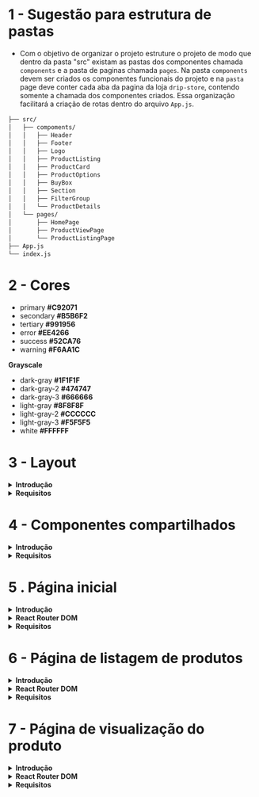 # 1 - Sugestão para estrutura de pastas

- Com o objetivo de organizar o projeto estruture o projeto de modo que dentro da pasta "src" existam as pastas dos componentes chamada `components` e a pasta de paginas chamada `pages`. Na pasta `components` devem ser criados os componentes funcionais do projeto e na `pasta` page deve conter cada aba da pagina da loja `drip-store`, contendo somente a chamada dos componentes criados. Essa organização facilitará a criação de rotas dentro do arquivo `App.js`.

```
├── src/
│   ├── compoments/
│   │   ├── Header
│   │   ├── Footer
│   │   ├── Logo
│   │   ├── ProductListing
│   │   ├── ProductCard
│   │   ├── ProductOptions
│   │   ├── BuyBox
│   │   ├── Section
│   │   ├── FilterGroup
│   │   └── ProductDetails
│   └── pages/
│       ├── HomePage
│       ├── ProductViewPage
│       └── ProductListingPage
├── App.js
└── index.js

```

# 2 - Cores

- primary **#C92071**
- secondary **#B5B6F2**
- tertiary **#991956**
- error **#EE4266**
- success **#52CA76**
- warning **#F6AA1C**

**Grayscale**

- dark-gray **#1F1F1F**
- dark-gray-2 **#474747**
- dark-gray-3 **#666666**
- light-gray **#8F8F8F**
- light-gray-2 **#CCCCCC**
- light-gray-3 **#F5F5F5**
- white **#FFFFFF**

# 3 - Layout

<details>
  <summary><strong>Introdução</strong></summary>

- O layout é a aparência visual consistente em todas as páginas do sistema. Ele inclui partes que são iguais em todas as telas, como o cabeçalho (uma barra no topo da página) e o rodapé (uma área na parte inferior da página).

- Para criar o layout, usamos componentes especiais como: o `<Header />`, que representa o cabeçalho da página e contém elementos como o logo da aplicação; os links de navegação e; o `<Footer />`, que é exibido na parte inferior da página e pode incluir informações como direitos autorais e links para redes sociais.

- O componente de layout deverá receber uma prop chamada `children`, para renderizar as páginas entre os componentes `<Header />` e `<Footer />`.

- O componente de layout deverá ser criado no diretório `src/pages`

A estrutura acima descrita pode ser visualizada na imagem a seguir.

![layout](projeto-digital-store\doc\layout\layout.png)

- Exemplo de código do componente `<Layout />`:

```React
import React from 'react';

// Definindo o componente de layout
const Layout = ({ children }) => {
  return (
    <div>
      {/* Componente do cabeçalho */}
      <Header />

      {/* Conteúdo dinâmico das páginas */}
      {children}

      {/* Componente do rodapé */}
      <Footer />
    </div>
  );
};

export default Layout;
```

</details>

<details>
  <summary><strong>Requisitos</strong></summary>

## 3.1 - Cabeçalho (`<Header />`)

### 3.1.1 - Componente de Logo

- Crie um componente `<Logo />` em `src/components` capaz de renderizar a imagem da logomarca da aplicação. A imagem encontra-se na pasta `src/assets` e ela deverá ter o tamanho de 253 pixels de largura (width) e 44 pixels de altura (height).

### 3.1.2 - Campo de busca

- Crie um campo de busca que realize o filtro de produtos da plataforma. O campo deve possuir um ícone de lupa ao lado direito e realizar a busca ao ser clicado ou ao pressionar `Enter`, redirecionando para a rota `/products` com a **query string** do filtro.

Ex.: Se uma pessoa usuária escrever `microondas` no campo de busca, ao clicar no ícone de lupa do campo a página deve ser redirecionada para `/products?filter=microondas`

### 3.1.3 - Área de Redirecionamento

Aréa de redirecionamento será um lugar no cabeçalho ao lado do compo de pesquisa que tem como objetivo redirecionar o usuário para as telas de login e cadastro.

- Adicionamento um elemento html de link com o texto _Cadastre-se_. Esse elemento deve ser renderizado em uma fonte de 16px na cor `dark-gray-2` com uma sublinhado na mesma cor.
- Adicionamento um elemento html de link _Entrar_. Esse elemento vai ter uma aparencia de "botão", com um preenchimento na cor `primary`, largura de 114px por 40px de altura, bordas arrendondadas em 4px e texto em negrito na cor `white` e font de 14px.

### 3.1.4 - Carrinho de compras

O carrinho de compras será some um icone renderizado ao lado da area de redirecionamento, não tem ação de clique e pode ser usado o svg que se encontra no diretorio `src/assets`

### 3.1.5 - Navegação Principal

- Crie um componente de navegação com 4 links para as principais páginas da plataforma (Home, Produtos, Categorias, Meus Pedidos).
- Quando o usuário estiver na página correspondente ao link, ele deve ter uma coloração diferente e uma linha horizontal abaixo.

<strong>Sugestão:</strong> Use o componente **NavLink** do `react-router-dom`.

**Estrutura**
![](projeto-digital-store\doc\layout\header.png)

## 3.2 - Rodapé (`<Footer />`)

- O fundo do rodapé deve ser na cor `dark-gray` e o todos os texto devem ser na cor `white` para garantir boa legibilidade.

- Utilize o componente `<Logo />` criado no cabeçalho para renderizar a imagem da logo em cor branca.

- Insira um texto (Lorem ipsum) para preencher a descrição da empresa abaixo da logo.

- Use os svgs da pasta `src/assets`, abaixo da descrição, que redirecionem para as respectivas redes ao serem clicados.

### 3.2.1 - Componente de informações

- Crie um componente de informações
- Esse componente deve receber uma propriedade chamada `title`, onde será o titulo do componente
- Esse componente deve receber uma propriedade chamada `informations`, onde será um array de objetos.

```json
[
  {
    "text": "Sobre Drip Store",
    "link": "/about"
  },
  {
    "text": "Blog",
    "link": "/blog"
  },
  ...
]
```

- As informações (`informations`), devem ser renderizadas dinamicamente de acordo com a quantidade de objetos dentro do array.

![](assets/footerInformations.png)

- Abaixo de todos os elementos do rodapé, insira um `<hr />` e logo abaixo uma parágrafo com data atual com o texto "© 2024 Digital Store" para indicar os direitos autorais da página.

**Estrutura**

![](projeto-digital-store\doc\layout\footer.png)

</details>

# 4 - Componentes compartilhados

<details>
  <summary>
	<strong>Introdução</strong>
  </summary>

Componentes compartilhados são componentes onde serão utilizados em duas ou mais páginas. O objetivo destes componentes são de adicionar flexibilidade para atender as necessidades de diferentes páginas.

</details>

<details>
  <summary>
	<strong>Requisitos</strong>
  </summary>

## 4.1 Componente de seção

Esse componente será criado para estabelecer um padrão nas seções que irão compor as páginas.

Este componente será utilizado sempre que for necessário renderizar uma lista de produtos, de imagens, de ícones ou de qualquer outro conteúdo que precise possuir um título.

- Criar um componente `<Section />` em `src/components`
- O componente deve ser capaz de renderizar um título em posições diferente, elementos filhos que podem ser passados entre as tags de abertura (`<Section>`) e fechamento (`</Section>`) e opcionalmente um link

_Propriedades_

- A propriedade`title` deve ser usada para renderizar o título (na cor `dark-gray-2` com uma fonte de 24px)
- A propriedade `titleAlign` deve receber como valor "**left**" ou "**center**" e vai definir as duas posições possíveis para o titulo, se essa propriedade não for informada o título deve assumir o valor "**left**" como **posição padrão**.
- A propriedade `link` deve ser usada para renderizar um link (na cor `primary` com uma fonte de 18px) do lado direito alinhado vertical com o título. O objeto passado para essa propriedade deve seguir o seguinte padrão
  ```json
  {
    "text": "Show More",
    "href": "https://redirect.link"
  }
  ```
- A propriedade `children` vai ter como valor todos os elementos filhos da tag `<Section />` e deve ser usado para tornar esse componente mais dinâmico e reutilizável.

**Estrutura**
![buybox](projeto-digital-store\doc\layout\section.png)

## 4.2 - Componente para cartão de produto

Um componente para exibir informações principais sobre o produto como nome, preço e preço com desconto.

- Criar um componente `<ProductCard />` em `src/components`
- O componente deve ser capaz de renderizar imagem, nome, preço e preço com desconto

_Propriedades_

- A propriedade `imagem` deve ser usada para renderizar a imagem do produto nas dimensões 292x321 pixels.
- A propriedade `name` deve ser usada para renderizar o nome do produto logo abaixo da imagem
- A propriedade `price` deve ser usada para renderizar o preço (na cor `dark-gray` com uma fonte de 24px) do produto logo abaixo do nome.
- Se for propriedade `priceDiscount` for informada, a renderização de `price` deve ser alterada, exibindo um preço na cor `light-gray` e com linha cortando o preço
- A propriedade `priceDiscount` deve ser usada para renderizar o preço com desconto (na cor `dark-gray` com uma fonte de 24px)

**Estrutura**

![buybox](projeto-digital-store\doc\layout\product-card.png)

## 4.3 - Componente de listagem de produtos

Esse componente atuará como um encapsulador (_wrap_), ou seja, um componente que acomodará todos os componentes `<ProductCard />` dentro dele.

- Criar componente `<ProductListing />` em `src/components`
- O componente deve ser capaz de receber um lista de produtos e renderizar usando o componente `<ProductCard />`

_Propriedades_

- A propriedade `products` deve ser usada em um loop usando o componente `<ProductCard />` para exibir uma lista de produtos
- A propriedade `products` deve receber como valor um array de objetos seguindo o seguinte padrão
  ```json
  [
    {
      "name": "Nome do produto 1",
      "image": "https://url.imagem/do/produto1.png",
      "price": 200,
      "priceDiscount": 149.9
    },
    {
      "name": "Nome do produto 2",
      "image": "https://url.imagem/do/produto2.png",
      "price": 49.9
    }
  ]
  ```

**Estrutura**
![buybox](projeto-digital-store\doc\layout\product-listing.png)

## 4.4 - Componente de Galeria de imagens

Exemplo de slide carrossel.

  <img src="./doc/slide.gif" width="300">

Neste componente as imagens serão exibidas mediante ao clique em icones de setas.

O componente de galeria é uma forma de exibir uma série de itens em uma interface de usuário, permitindo que o usuário navegue entre eles de forma interativa.

O componente de galleria deve receber uma lista de imagens e mais algumas propriedades opcionais para definir a renderização dessas imagens.
Este componente vai sempre exibir um slide de imagens que passa para o lado mediante ao clique dos ícones para direita ou para esquerda.
Opcionalmente esse componente renderizará _thumbnails_, que são miniaturas das imagens, na parte inferior do slide

- Criar um componente `<Gallery />` em `src/components`
- O componente poderá ter as seguintes propriedades:
  - `className` pode ser usado para passar nome de classes CSS para o elemento que estiver como pai de todos os outros elementos da galeria
  - `width` pode receber um valor em pixel para definir a largura que o slide de imagens deve ser renderizado. Exemplo: `<Gallery width="1440">`
  - `height` pode receber um valor em pixel para definir a altura que o slide de imagens deve ser renderizado. Exemplo: `<Gallery height="681">`
  - `radius` deve receber uma strig indicando o valor em pixel do arredondamento das bordas da imagem. Exemplo: `<Gallery radius="4px">`
  - `showThumbs` não recebe valor nenhum, quando essa propriedade existir, o componente deve exibir as imagens em miniaturas (com 117px de largura por 95px de altura) na parte inferior do slide de imagens.
    Caso a propriedade `showthumbs` não estiver presente, nenhuma miniatura das imagens deve ser exibida.
    O valor do atributo `radius` deve ser aplicado para arredondar as bordas das imagens em miniaturas.
  - `images` é a propriedade mais importante para o funcionamento desse componente. Essa propriedade deve receber como valor um array de objetos seguindo esse padrão
    ```json
    	[
          { "src": "http://site.com/path/to/image1.png" }
          { "src": "http://site.com/path/to/image2.png" }
          { "src": "http://site.com/path/to/image3.png" }
          { "src": "http://site.com/path/to/image4.png" }
          { "src": "http://site.com/path/to/image5.png" }
    	]
    ```
- Internamente o componente `<Gallery />` deve renderizar a primeira imagem recebida na propriedade `imagens` e as imagens seguintes devem ficar "escondidas" e ser exibidas somente quando clicar em umas das setas.
- Fixo no lado direito e alinhado verticalmente, deve ser renderizado o ícone de seta para a direita que pode ser encontrado no caminho `assets/icons/arrow-right.svg`
- Fixo no lado esquerdo e alinhado verticalmente, deve ser renderizado o ícone de seta para a esquerda que pode ser encontrado no caminho `assets/icons/arrow-left.svg`
- Ao clicar na seta da direita, a imagem atual deve deslizar para a esquerda dando espaço para a próxima imagem ser renderizada
- Ao clicar na seta da esquerda, a imagem atual deve deslizar para a direita dando espaço para a imagem anterior ser renderizada
- Quando a primeira imagem estiver renderizada, a seta da esquerda deve ficar desabilitada
- Quando a última imagem estiver renderizada, a seta da direita deve ficar desabilitada
- Ao selecionar uma miniatura da galeria, a imagem em destaque deve ser alterada para exibir a imagem que está na miniatura
- Uma borda de 2px na cor `primary` deve ser aplicada na miniatura que for selecionada

**Estrutura da galeria de imagens exibida na home**
![buybox](projeto-digital-store\doc\layout\gallery.png)

**Estrutura da galeria de imagens exibida na home**
![buybox](projeto-digital-store\doc\layout\product-gallery.png)

</details>

# 5 . Página inicial

<details>
<summary>
  <strong>Introdução</strong>
</summary>

A página inicial renderizará uma galeria de imagens, coleções em destaquee e produtos em alta.

</details>

  <details>
  <summary>
    <strong>React Router DOM</strong>
  </summary>

    - Criar um componente `<HomePage />` em `src/pages`
    - Esse componente deve ser usado como `element` da rota `/`
    - Esse componente deve usar o componente `<Layout />` para garantir a reutilização do header e do footer

  </details>

<details>
<summary>
  <strong>Requisitos</strong>
</summary>

## 5.1 - Slide de imagens

Aqui deve ser usado o componente `<Gallery />` visto anteriormente informando as seguintes propriedades

- `images` recebe um array de objetos seguindo esse padrão
  ```json
  [
    {"src": "public/home-slide-1.jpeg"}
    {"src": "public/home-slide-2.jpeg"}
    ...
  ]
  ```
  No diretório `public` pode ser encontrado mais imagens para usar na galeria da home page
- `width` recebe o valor 1440px
- `height` recebe o valor 681px

## 5.2 - Coleções em destaque

Usando o componente `<Section />` deve ser renderizado 3 imagens na horizontal, com bordas arredondadas em 4px.
Caminho para as imagens que deve ser usadas:

- `public/collection-1.png`
- `public/collection-2.png`
- `public/collection-3.png`

Para essa listagem de imagens deve ser usado elementos comum de HTML e CSS como filhos do componente `<Section />`

_Propriedades para o componente `<Section />`_

- `title` recebe o valor _Coleções em destaque_
- `titleAlign` receber o valor _center_

## 5.3 - Produtos em alta

Usando os componentes `<Section />` e `<ProductListing />` deve ser renderizado uma listagem de produto exibindo no total 8 produtos.

_Propriedades de componente `<Section />`_

- `title` deve receber o valor _Produtos em alta_
- `titleAlign` deve receber o valor _left_

_Propriedades de componente `<ProductListing />`_

- `products` deve receber um array de objetos seguindo esse padrão
  ```json
    [
      {
        name: "Nome do produto",
        image: "public/product-thumb-1.png",
        price: 200,
        priceDiscount: 149.9
      },
      {
        name: "Nome do produto",
        image: "public/product-thumb-2.png",
        price: 49.9
      }
      ...
    ]
  ```
  Mais imagens para a listagem de produtos podem ser encontradas no diretório `public`

**Estrutura**
![home-page-layout](projeto-digital-store\doc\layout\home-page.png)

</details>

# 6 - Página de listagem de produtos

<details>
<summary>
  <strong>Introdução</strong>
</summary>
  A página de listagem de produtos vai renderizar filtros e um lista de produtos, essa pagina vai ser o destino do campo de pesquisa e no menu *Produtos*.
  Nessa página o usuário vai poder visualizar todos os produtos e filtrar e ordenar o resultado de produtos marcando diferentes campos de seleção. 
</details>

<details>
<summary>
  <strong>React Router DOM</strong>
</summary>

- Criar um componente `<ProductListingPage />` em `src/pages`
- Esse componente deve ser usado como `element` da rota `/produtos`
- Esse componente deve usar o componente `<Layout />` para garantir a reutilização do header e do footer
</details>

<details>
<summary>
  <strong>Requisitos</strong>
</summary>

## 6.1 - Ordenar por

Na lateral esquerda da página deve ser renderizado um campo (com 308px de largura e 60px de altura) de seleção para selecionar a ordem em que os produtos devem ser exibidos.
A label desse campo ter renderizar o texto "Ordenar por" com uma fonte de 16px na cor `dark-gray-2`
Esse campo de ordenação deve exibir as seguintes opções na cor `dark-gray-2`

- `Menor preço` deve ordenar os produtos pelo preço mais barato
- `Maior preço` deve ordenar os produtos pelo preço mais caro

## 6.2 - Filtrar por

Ainda na lateral esquerda da página, deve ser renderizado um elemento com preenchimento na cor `white` com uma largura de 308px e uma altura de acordo com o conteúdo renderizado internamente.
Esse elemento também deve ter um título com o texto "Filtrar por" com uma fonte de 16px e na cor `dark-gray-2` e um linha horizontal de 1px na cor `light-gray-2` separado o título do campo de filtro.

**Campos de filtro**

Os campos de filtro devem ser inputs (checkbox ou radio) renderizados na esquerda ao lado da label. Esse inputs devem ter 22px de largura e 22px de altura com um preenchimento na cor `primary`

- Para os campos de filtro vai ser preciso criar um componente `<FilterGroup />` em `src/components`
- Esse componente deve aceitar as seguintes propriedades
  - `title` deve receber como valor o título do grupo de filtros e renderizar com uma fonte de 14px na cor `dark-gray-2`
  - `inputType` deve receber como valor o tipo _checkbox_ ou _radio_ que separa repassado para o input dentro do componente
  - `options` deve receber como valor um array de objetos seguindo o seguinte padrão
    ```json
      [
        {"text": "Options 1", "value": "opt1"}
        {"text": "Options 2"}
        {"text": "Options 3", "value": "opt3"}
        {"text": "Options 4"}
      ]
    ```
    - O atributo `text` deve ser o conteúdo renderizado como label do input.
    - O atributo `values` é opcional e quando existir deve ser usado como _value_ do input.

_Layout do componente <FilterGroup />_
![filter-group-layout](projeto-digital-store\doc\layout\filter-group.png)

## 6.3 - listagem de produtos

A lado do campos de filtro e ordenação deve aparecer uma lista de produtos usando os componentes `<Section />` e `<ProductList />`

_Propriedades para o componente `<Section />`_

- `title` deve receber como valor o total de produto encontrados e ir alterando de acordo com os filtro aplicados
- `titleAlign` deve receber _left_ como valor

_Propriedades para o componente `<ProductListing />`_

- `products` deve receber como valor um array de objetos seguindo o seguinte padrão
  ```json
  [
    {
      "name": "Nome do produto 1",
      "image": "public/product-thumb-1.png",
      "price": 200,
      "priceDiscount": 149.9
    },
    {
      "name": "Nome do produto 2",
      "image": "public/product-thumb-2.png",
      "price": 49.9
    }
  ]
  ```
  Mais imagens para a listagem de produtos podem ser encontradas no diretório `public`

**Estrtutura**
![home-page-layout](projeto-digital-store\doc\layout\product-listing-page.png)

</details>

# 7 - Página de visualização do produto

<details>
<summary>
  <strong>Introdução</strong>
</summary>

Essa página vai exibir informações sobre o produto como imagens, nome, preços, descrição, opções e um **call to action** com o botão COMPRAR.

Também vai ser renderizado uma lista de produtos relacionados

</details>

<details>
<summary>
  <strong>React Router DOM</strong>
</summary>

    - Criar um componente `<ProductViewPage />` em `src/pages`
    - Esse componente deve ser usado como `element` da rota `/product/:id`
    - Esse componente deve usar o componente `<Layout />` para garantir a reutilização do header e do footer

</details>

<details>
<summary>
  <strong>Requisitos</strong>
</summary>

## 7.1 - Componente de galeria

- Deve ser usado o componente `<Gallery />` passando as seguintes propriedade
  - `images` recebe o valor de um array de objetos
    ```json
      [
        {"src": "public/product-image-1.png"},
        {"src": "public/product-image-2.png"},
        ...
      ]
    ```
    Todas as imagens de exemplo para para usar na galeria de produtos podem ser encontradas na diretório `public`
  - `showThumbs` essa propriedade não recebe valor, precisa apenas existir na chamada do componente
  - `width` com o valor de `700px`
  - `height` com o valor de `570px`
  - `radius` com o valor de `4px`
- Esse componente deve ficar ao lado do componente `<BuyBox />`

## 7.2 - Componente de opções do produto

Compone de opção do produto vai ser um componente usado como filho do componente `<BuyBox />` para listar variações do produto como tamanhos e cores.

- Criar um componente `<ProductOptions />` em `src/components`
- Propriedades do componente
  - `options` recebe como valor um array listando as opções que devem ser renderizadas
    Exemplo 1: `["39", "41", "42" ... ]`
    Exemplo 2: `["#000", "#111", "#111" ... ]`
  - `radius` recebe uma string que define o valor do atributo `border-radius` quando `shape` tiver como valor `square`. Se o shape for `circle` essa propriedade deve ser ignorada
  - `shape` recebe como valor "square" ou "circle"
    - `square` deve exibir os itens do array `options` no formato de caixa com largura _alto_ e 46px de altura e borda de 1px na cor `light-gray-2`. O valor do `border-radius` dessa caixa deve ser o valor informado na propriedade `radius`
    - `circle` deve exibir os itens do array `options` no formato de círculo com `31px` de largura e `31px` altura.
  - `type` recebe como valor "text" ou "color"
    - `text` deve exibir os itens do array `options` da forma como eles são informados, como um tamanho de fonte de 24px e cor `dark-gray-2`
    - `color` deve usar os itens do array `options` como preenchimento de cor do shape `square` ou `circle`
- Ao selecionar qualquer uma das opções geradas pelo por esse componente, deve ser aplicado uma um borda na cor `pramary` com 2px de largura

## 7.3 - Componente Buy Box

O buy box no contexto de loja virtual é um espaço usado para exibir informações claras e objetivas sobre o produto, facilitando assim o fluxo de compra. Geralmente usado em marketplace place para mostrar o melhor preço ou melhor vendedor, o buy box exibe informações como Nome do produto, preço, preço com desconto, valor do frete, avaliações, descrição e outras opções para o mesmo produto como cores e tamanhos.

- Criar um componente `<BuyBox />` em `src/components`
- Esse componente deve ser capaz de exibir informações sobre o produto por meio das propriedade e dos elementos filhos
- Propriedades do componente
  - `name` recebe o Nome do produto e rederiza com uma fonte de 32px na cor `dark-gray`
  - `reference` recebe o código de referência do produto e renderiza com uma fonte de 12px na cor `dark-gray-3`
  - `stars` recebe o total de estrelas que o produto recebeu e renderiza com uma fonte de 14px em um caixa com bordas arredondadas em 4px e preenchimento na cor `warning`. ao lado do número total de estrelas deve ser exibido um estrela que com um preenchimento `white`. O ícone de estrela pode ser encontrado o caminho `src/assets/star-icon.svg`
  - `rating` recebe o total de avaliações do produto e renderiza com uma fonte de 14px na cor `light-gray`
  - `price` recebe
    o preço original do produto (sem desconto) e renderiza com uma fonte de 32px na cor `dark-gray-2`. Se tiver preço com desconto na propriedade `priceDiscount` a renderização de `price` muda para ser exibido com uma fonte de 16px na cor `light-gray-2` com um linha da mesma cor cortando o preço e posicionado ao lado do `priceDiscount`
  - `priceDiscount` recebe o preço com desconto e renderiza com uma fonte de 32px na cor `dark-gray-2` ao lado do `price` cortado
  - `description` recebe a descrição do produto e renderiza com uma fonte de 14px na cor `dark-gray-2`
- Propriedade `children`
  Um produto pode ter variações de cor e tamanho e nesse caso o ideal é passar um componente `<ProductOptions />` como filho. Outros componentes também podem ser informados como filhos.
- Call to action
  - No final do buy box deve ter um botão comprar com um preenchimento na cor `warning` fonte na cor `white` com 16px

## 7.4 - Produtos recomendados

Para exibir os produtos recomendados vai ser preciso usar dois componentes já explicados anteriormente. e `<ProductListing />`

- Usar componente `<Section />` com as seguintes propriedades

  - `title` que recebe como valor "Produtos recomendados"
  - `titleAlign` que recebe como valor "left"
  - `link` que recebe como valor
    `json
  {
	  "text": "Ver todos",
    "href": "/products"
  }
`
    Dentro do componente `<Section />` deve ser passado como filho o componente `<ProductListing />` com as seguintes propriedades

- `products` que recebe como valor
  ```json
  [
    {
      "name": "Nome do produto 1",
      "image": "https://url.imagem/do/produto1.png",
      "price": 200,
      "priceDiscount": 149.9
    },
    {
      "name": "Nome do produto 2",
      "image": "https://url.imagem/do/produto2.png",
      "price": 49.9
    }
  ]
  ```

**Estrutura**
![layout-product-view-page](projeto-digital-store\doc\layout\product-view-page.png)

</details>
</details>
